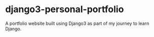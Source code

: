 # django3-personal-portfolio
 A portfolio website built using Django3 as part of my journey to learn Django.
